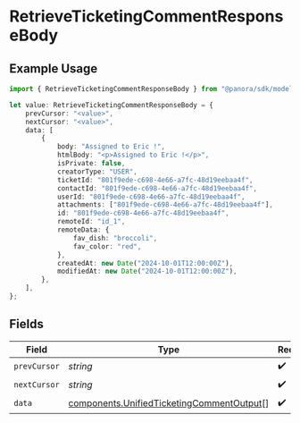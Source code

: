 # RetrieveTicketingCommentResponseBody

## Example Usage

```typescript
import { RetrieveTicketingCommentResponseBody } from "@panora/sdk/models/operations";

let value: RetrieveTicketingCommentResponseBody = {
    prevCursor: "<value>",
    nextCursor: "<value>",
    data: [
        {
            body: "Assigned to Eric !",
            htmlBody: "<p>Assigned to Eric !</p>",
            isPrivate: false,
            creatorType: "USER",
            ticketId: "801f9ede-c698-4e66-a7fc-48d19eebaa4f",
            contactId: "801f9ede-c698-4e66-a7fc-48d19eebaa4f",
            userId: "801f9ede-c698-4e66-a7fc-48d19eebaa4f",
            attachments: ["801f9ede-c698-4e66-a7fc-48d19eebaa4f"],
            id: "801f9ede-c698-4e66-a7fc-48d19eebaa4f",
            remoteId: "id_1",
            remoteData: {
                fav_dish: "broccoli",
                fav_color: "red",
            },
            createdAt: new Date("2024-10-01T12:00:00Z"),
            modifiedAt: new Date("2024-10-01T12:00:00Z"),
        },
    ],
};
```

## Fields

| Field                                                                                                  | Type                                                                                                   | Required                                                                                               | Description                                                                                            |
| ------------------------------------------------------------------------------------------------------ | ------------------------------------------------------------------------------------------------------ | ------------------------------------------------------------------------------------------------------ | ------------------------------------------------------------------------------------------------------ |
| `prevCursor`                                                                                           | *string*                                                                                               | :heavy_check_mark:                                                                                     | N/A                                                                                                    |
| `nextCursor`                                                                                           | *string*                                                                                               | :heavy_check_mark:                                                                                     | N/A                                                                                                    |
| `data`                                                                                                 | [components.UnifiedTicketingCommentOutput](../../models/components/unifiedticketingcommentoutput.md)[] | :heavy_check_mark:                                                                                     | N/A                                                                                                    |